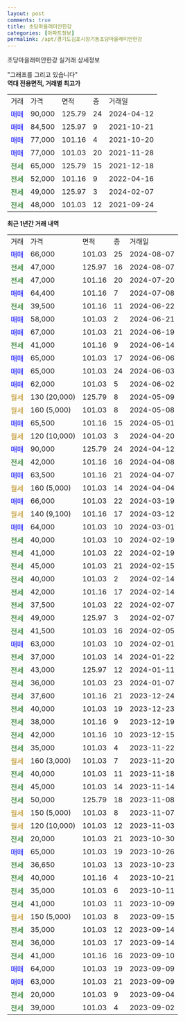 ```yaml
---
layout: post
comments: true
title: 초당마을래미안한강
categories: [아파트정보]
permalink: /apt/경기도김포시장기동초당마을래미안한강
---
```


초당마을래미안한강 실거래 상세정보

<script type="text/javascript">
  google.charts.load('current', {'packages':['line', 'corechart']});
  google.charts.setOnLoadCallback(drawChart);

  function drawChart() {
    var data = new google.visualization.DataTable();
    data.addColumn('date', '거래일');
    data.addColumn('number', "매매");
    data.addColumn('number', "전세");
    data.addColumn('number', "전매");

    data.addRows([[new Date(Date.parse("2024-08-07")), 66000, null, null], [new Date(Date.parse("2024-08-07")), null, 47000, null], [new Date(Date.parse("2024-07-20")), null, 47000, null], [new Date(Date.parse("2024-07-08")), 64400, null, null], [new Date(Date.parse("2024-06-22")), null, 39500, null], [new Date(Date.parse("2024-06-21")), 58000, null, null], [new Date(Date.parse("2024-06-19")), 67000, null, null], [new Date(Date.parse("2024-06-14")), null, 41000, null], [new Date(Date.parse("2024-06-06")), 65000, null, null], [new Date(Date.parse("2024-06-03")), 65000, null, null], [new Date(Date.parse("2024-06-02")), 62000, null, null], [new Date(Date.parse("2024-05-09")), null, null, null], [new Date(Date.parse("2024-05-08")), null, null, null], [new Date(Date.parse("2024-05-01")), 65500, null, null], [new Date(Date.parse("2024-04-20")), null, null, null], [new Date(Date.parse("2024-04-12")), 90000, null, null], [new Date(Date.parse("2024-04-08")), null, 42000, null], [new Date(Date.parse("2024-04-07")), 63500, null, null], [new Date(Date.parse("2024-04-04")), null, null, null], [new Date(Date.parse("2024-03-19")), 66000, null, null], [new Date(Date.parse("2024-03-12")), null, null, null], [new Date(Date.parse("2024-03-01")), 64000, null, null], [new Date(Date.parse("2024-02-19")), null, 40000, null], [new Date(Date.parse("2024-02-19")), null, 41000, null], [new Date(Date.parse("2024-02-15")), null, 45000, null], [new Date(Date.parse("2024-02-14")), null, 40000, null], [new Date(Date.parse("2024-02-14")), null, 42000, null], [new Date(Date.parse("2024-02-07")), null, 37500, null], [new Date(Date.parse("2024-02-07")), null, 49000, null], [new Date(Date.parse("2024-02-05")), null, 41500, null], [new Date(Date.parse("2024-02-01")), 63000, null, null], [new Date(Date.parse("2024-01-22")), null, 37000, null], [new Date(Date.parse("2024-01-11")), null, 43000, null], [new Date(Date.parse("2024-01-07")), null, 36000, null], [new Date(Date.parse("2023-12-24")), null, 37600, null], [new Date(Date.parse("2023-12-23")), null, 40000, null], [new Date(Date.parse("2023-12-19")), null, 38000, null], [new Date(Date.parse("2023-12-15")), null, 42000, null], [new Date(Date.parse("2023-11-22")), null, 35000, null], [new Date(Date.parse("2023-11-20")), null, null, null], [new Date(Date.parse("2023-11-18")), null, 40000, null], [new Date(Date.parse("2023-11-14")), null, 45000, null], [new Date(Date.parse("2023-11-08")), null, 50000, null], [new Date(Date.parse("2023-11-07")), null, null, null], [new Date(Date.parse("2023-11-03")), null, null, null], [new Date(Date.parse("2023-10-30")), null, 20000, null], [new Date(Date.parse("2023-10-26")), 65000, null, null], [new Date(Date.parse("2023-10-23")), null, 36650, null], [new Date(Date.parse("2023-10-21")), null, 40000, null], [new Date(Date.parse("2023-10-11")), null, 35000, null], [new Date(Date.parse("2023-10-09")), null, 41000, null], [new Date(Date.parse("2023-09-15")), null, null, null], [new Date(Date.parse("2023-09-14")), null, 35000, null], [new Date(Date.parse("2023-09-14")), null, 36000, null], [new Date(Date.parse("2023-09-10")), null, 41000, null], [new Date(Date.parse("2023-09-09")), 64000, null, null], [new Date(Date.parse("2023-09-09")), 63000, null, null], [new Date(Date.parse("2023-09-04")), null, 20000, null], [new Date(Date.parse("2023-09-02")), null, 39000, null]]);

    var options = {
      hAxis: {
        format: 'yyyy/MM/dd'
      },    
      lineWidth: 0,
      pointsVisible: true,    
      title: '최근 1년간 유형별 실거래가 분포',
      legend: { position: 'bottom' }
    };

    var formatter = new google.visualization.NumberFormat({pattern:'###,###'} );
    formatter.format(data, 1);
    formatter.format(data, 2);
    
    setTimeout(function() {
        var chart = new google.visualization.LineChart(document.getElementById('columnchart_material'));
        chart.draw(data, (options));
        document.getElementById('loading').style.display = 'none';
    }, 200);
  }
</script>


<div id="loading" style="z-index:20; display: block; margin-left: 0px">"그래프를 그리고 있습니다"</div>
<div id="columnchart_material" style="width: 95%; margin-left: 0px; display: block"></div>
<!-- contents start -->
<b>역대 전용면적, 거래별 최고가</b>
<table class="sortable">
    <tr>
      <td>거래</td>
      <td>가격</td>
      <td>면적</td>
      <td>층</td>
      <td>거래일</td>
    </tr>
        <tr>
          <td><a style="color: blue">매매</a></td>
          <td>90,000</td>
          <td>125.79</td>
          <td>24</td>
          <td>2024-04-12</td>
        </tr>            <tr>
          <td><a style="color: blue">매매</a></td>
          <td>84,500</td>
          <td>125.97</td>
          <td>9</td>
          <td>2021-10-21</td>
        </tr>            <tr>
          <td><a style="color: blue">매매</a></td>
          <td>77,000</td>
          <td>101.16</td>
          <td>4</td>
          <td>2021-10-20</td>
        </tr>            <tr>
          <td><a style="color: blue">매매</a></td>
          <td>77,000</td>
          <td>101.03</td>
          <td>20</td>
          <td>2021-11-28</td>
        </tr>        
        <tr>
              <td><a style="color: darkgreen">전세</a></td>
              <td>65,000</td>
              <td>125.79</td>
              <td>15</td>
              <td>2021-12-18</td>
            </tr>            <tr>
              <td><a style="color: darkgreen">전세</a></td>
              <td>52,000</td>
              <td>101.16</td>
              <td>9</td>
              <td>2022-04-16</td>
            </tr>            <tr>
              <td><a style="color: darkgreen">전세</a></td>
              <td>49,000</td>
              <td>125.97</td>
              <td>3</td>
              <td>2024-02-07</td>
            </tr>            <tr>
              <td><a style="color: darkgreen">전세</a></td>
              <td>48,000</td>
              <td>101.03</td>
              <td>12</td>
              <td>2021-09-24</td>
            </tr>        
    
</table>

<b>최근 1년간 거래 내역</b>

<table class="sortable">
    <tr>
      <td>거래</td>
      <td>가격</td>
      <td>면적</td>
      <td>층</td>
      <td>거래일</td>
    </tr>
    <tr>
      <td><a style="color: blue">매매</a></td>
      <td>66,000</td>
      <td>101.03</td>
      <td>25</td>
      <td>2024-08-07</td>
    </tr>          <tr>
      <td><a style="color: darkgreen">전세</a></td>
      <td>47,000</td>
      <td>125.97</td>
      <td>16</td>
      <td>2024-08-07</td>
    </tr>          <tr>
      <td><a style="color: darkgreen">전세</a></td>
      <td>47,000</td>
      <td>101.16</td>
      <td>20</td>
      <td>2024-07-20</td>
    </tr>          <tr>
      <td><a style="color: blue">매매</a></td>
      <td>64,400</td>
      <td>101.16</td>
      <td>7</td>
      <td>2024-07-08</td>
    </tr>          <tr>
      <td><a style="color: darkgreen">전세</a></td>
      <td>39,500</td>
      <td>101.16</td>
      <td>11</td>
      <td>2024-06-22</td>
    </tr>          <tr>
      <td><a style="color: blue">매매</a></td>
      <td>58,000</td>
      <td>101.03</td>
      <td>2</td>
      <td>2024-06-21</td>
    </tr>          <tr>
      <td><a style="color: blue">매매</a></td>
      <td>67,000</td>
      <td>101.03</td>
      <td>21</td>
      <td>2024-06-19</td>
    </tr>          <tr>
      <td><a style="color: darkgreen">전세</a></td>
      <td>41,000</td>
      <td>101.16</td>
      <td>9</td>
      <td>2024-06-14</td>
    </tr>          <tr>
      <td><a style="color: blue">매매</a></td>
      <td>65,000</td>
      <td>101.03</td>
      <td>17</td>
      <td>2024-06-06</td>
    </tr>          <tr>
      <td><a style="color: blue">매매</a></td>
      <td>65,000</td>
      <td>101.03</td>
      <td>24</td>
      <td>2024-06-03</td>
    </tr>          <tr>
      <td><a style="color: blue">매매</a></td>
      <td>62,000</td>
      <td>101.03</td>
      <td>5</td>
      <td>2024-06-02</td>
    </tr>          <tr>
      <td><a style="color: darkgoldenrod">월세</a></td>
      <td>130 (20,000)</td>
      <td>125.79</td>
      <td>8</td>
      <td>2024-05-09</td>
    </tr>          <tr>
      <td><a style="color: darkgoldenrod">월세</a></td>
      <td>160 (5,000)</td>
      <td>101.03</td>
      <td>8</td>
      <td>2024-05-08</td>
    </tr>          <tr>
      <td><a style="color: blue">매매</a></td>
      <td>65,500</td>
      <td>101.16</td>
      <td>15</td>
      <td>2024-05-01</td>
    </tr>          <tr>
      <td><a style="color: darkgoldenrod">월세</a></td>
      <td>120 (10,000)</td>
      <td>101.03</td>
      <td>3</td>
      <td>2024-04-20</td>
    </tr>          <tr>
      <td><a style="color: blue">매매</a></td>
      <td>90,000</td>
      <td>125.79</td>
      <td>24</td>
      <td>2024-04-12</td>
    </tr>          <tr>
      <td><a style="color: darkgreen">전세</a></td>
      <td>42,000</td>
      <td>101.16</td>
      <td>16</td>
      <td>2024-04-08</td>
    </tr>          <tr>
      <td><a style="color: blue">매매</a></td>
      <td>63,500</td>
      <td>101.16</td>
      <td>21</td>
      <td>2024-04-07</td>
    </tr>          <tr>
      <td><a style="color: darkgoldenrod">월세</a></td>
      <td>160 (5,000)</td>
      <td>101.03</td>
      <td>14</td>
      <td>2024-04-04</td>
    </tr>          <tr>
      <td><a style="color: blue">매매</a></td>
      <td>66,000</td>
      <td>101.03</td>
      <td>22</td>
      <td>2024-03-19</td>
    </tr>          <tr>
      <td><a style="color: darkgoldenrod">월세</a></td>
      <td>140 (9,100)</td>
      <td>101.16</td>
      <td>17</td>
      <td>2024-03-12</td>
    </tr>          <tr>
      <td><a style="color: blue">매매</a></td>
      <td>64,000</td>
      <td>101.03</td>
      <td>10</td>
      <td>2024-03-01</td>
    </tr>          <tr>
      <td><a style="color: darkgreen">전세</a></td>
      <td>40,000</td>
      <td>101.03</td>
      <td>10</td>
      <td>2024-02-19</td>
    </tr>          <tr>
      <td><a style="color: darkgreen">전세</a></td>
      <td>41,000</td>
      <td>101.03</td>
      <td>22</td>
      <td>2024-02-19</td>
    </tr>          <tr>
      <td><a style="color: darkgreen">전세</a></td>
      <td>45,000</td>
      <td>101.03</td>
      <td>21</td>
      <td>2024-02-15</td>
    </tr>          <tr>
      <td><a style="color: darkgreen">전세</a></td>
      <td>40,000</td>
      <td>101.03</td>
      <td>2</td>
      <td>2024-02-14</td>
    </tr>          <tr>
      <td><a style="color: darkgreen">전세</a></td>
      <td>42,000</td>
      <td>101.16</td>
      <td>17</td>
      <td>2024-02-14</td>
    </tr>          <tr>
      <td><a style="color: darkgreen">전세</a></td>
      <td>37,500</td>
      <td>101.03</td>
      <td>22</td>
      <td>2024-02-07</td>
    </tr>          <tr>
      <td><a style="color: darkgreen">전세</a></td>
      <td>49,000</td>
      <td>125.97</td>
      <td>3</td>
      <td>2024-02-07</td>
    </tr>          <tr>
      <td><a style="color: darkgreen">전세</a></td>
      <td>41,500</td>
      <td>101.03</td>
      <td>16</td>
      <td>2024-02-05</td>
    </tr>          <tr>
      <td><a style="color: blue">매매</a></td>
      <td>63,000</td>
      <td>101.03</td>
      <td>10</td>
      <td>2024-02-01</td>
    </tr>          <tr>
      <td><a style="color: darkgreen">전세</a></td>
      <td>37,000</td>
      <td>101.03</td>
      <td>14</td>
      <td>2024-01-22</td>
    </tr>          <tr>
      <td><a style="color: darkgreen">전세</a></td>
      <td>43,000</td>
      <td>125.97</td>
      <td>12</td>
      <td>2024-01-11</td>
    </tr>          <tr>
      <td><a style="color: darkgreen">전세</a></td>
      <td>36,000</td>
      <td>101.03</td>
      <td>23</td>
      <td>2024-01-07</td>
    </tr>          <tr>
      <td><a style="color: darkgreen">전세</a></td>
      <td>37,600</td>
      <td>101.16</td>
      <td>21</td>
      <td>2023-12-24</td>
    </tr>          <tr>
      <td><a style="color: darkgreen">전세</a></td>
      <td>40,000</td>
      <td>101.03</td>
      <td>19</td>
      <td>2023-12-23</td>
    </tr>          <tr>
      <td><a style="color: darkgreen">전세</a></td>
      <td>38,000</td>
      <td>101.16</td>
      <td>9</td>
      <td>2023-12-19</td>
    </tr>          <tr>
      <td><a style="color: darkgreen">전세</a></td>
      <td>42,000</td>
      <td>101.16</td>
      <td>10</td>
      <td>2023-12-15</td>
    </tr>          <tr>
      <td><a style="color: darkgreen">전세</a></td>
      <td>35,000</td>
      <td>101.03</td>
      <td>4</td>
      <td>2023-11-22</td>
    </tr>          <tr>
      <td><a style="color: darkgoldenrod">월세</a></td>
      <td>160 (3,000)</td>
      <td>101.03</td>
      <td>7</td>
      <td>2023-11-20</td>
    </tr>          <tr>
      <td><a style="color: darkgreen">전세</a></td>
      <td>40,000</td>
      <td>101.03</td>
      <td>11</td>
      <td>2023-11-18</td>
    </tr>          <tr>
      <td><a style="color: darkgreen">전세</a></td>
      <td>45,000</td>
      <td>101.03</td>
      <td>14</td>
      <td>2023-11-14</td>
    </tr>          <tr>
      <td><a style="color: darkgreen">전세</a></td>
      <td>50,000</td>
      <td>125.79</td>
      <td>18</td>
      <td>2023-11-08</td>
    </tr>          <tr>
      <td><a style="color: darkgoldenrod">월세</a></td>
      <td>150 (5,000)</td>
      <td>101.03</td>
      <td>8</td>
      <td>2023-11-07</td>
    </tr>          <tr>
      <td><a style="color: darkgoldenrod">월세</a></td>
      <td>120 (10,000)</td>
      <td>101.03</td>
      <td>12</td>
      <td>2023-11-03</td>
    </tr>          <tr>
      <td><a style="color: darkgreen">전세</a></td>
      <td>20,000</td>
      <td>101.03</td>
      <td>21</td>
      <td>2023-10-30</td>
    </tr>          <tr>
      <td><a style="color: blue">매매</a></td>
      <td>65,000</td>
      <td>101.03</td>
      <td>19</td>
      <td>2023-10-26</td>
    </tr>          <tr>
      <td><a style="color: darkgreen">전세</a></td>
      <td>36,650</td>
      <td>101.03</td>
      <td>13</td>
      <td>2023-10-23</td>
    </tr>          <tr>
      <td><a style="color: darkgreen">전세</a></td>
      <td>40,000</td>
      <td>101.16</td>
      <td>4</td>
      <td>2023-10-21</td>
    </tr>          <tr>
      <td><a style="color: darkgreen">전세</a></td>
      <td>35,000</td>
      <td>101.03</td>
      <td>6</td>
      <td>2023-10-11</td>
    </tr>          <tr>
      <td><a style="color: darkgreen">전세</a></td>
      <td>41,000</td>
      <td>101.03</td>
      <td>11</td>
      <td>2023-10-09</td>
    </tr>          <tr>
      <td><a style="color: darkgoldenrod">월세</a></td>
      <td>150 (5,000)</td>
      <td>101.03</td>
      <td>8</td>
      <td>2023-09-15</td>
    </tr>          <tr>
      <td><a style="color: darkgreen">전세</a></td>
      <td>35,000</td>
      <td>101.03</td>
      <td>12</td>
      <td>2023-09-14</td>
    </tr>          <tr>
      <td><a style="color: darkgreen">전세</a></td>
      <td>36,000</td>
      <td>101.03</td>
      <td>17</td>
      <td>2023-09-14</td>
    </tr>          <tr>
      <td><a style="color: darkgreen">전세</a></td>
      <td>41,000</td>
      <td>101.16</td>
      <td>16</td>
      <td>2023-09-10</td>
    </tr>          <tr>
      <td><a style="color: blue">매매</a></td>
      <td>64,000</td>
      <td>101.03</td>
      <td>19</td>
      <td>2023-09-09</td>
    </tr>          <tr>
      <td><a style="color: blue">매매</a></td>
      <td>63,000</td>
      <td>101.03</td>
      <td>21</td>
      <td>2023-09-09</td>
    </tr>          <tr>
      <td><a style="color: darkgreen">전세</a></td>
      <td>20,000</td>
      <td>101.03</td>
      <td>9</td>
      <td>2023-09-04</td>
    </tr>          <tr>
      <td><a style="color: darkgreen">전세</a></td>
      <td>39,000</td>
      <td>101.03</td>
      <td>4</td>
      <td>2023-09-02</td>
    </tr>      </table>
<!-- contents end -->    

